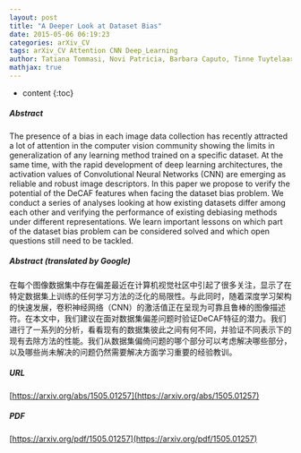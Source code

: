 ```yaml
---
layout: post
title: "A Deeper Look at Dataset Bias"
date: 2015-05-06 06:19:23
categories: arXiv_CV
tags: arXiv_CV Attention CNN Deep_Learning
author: Tatiana Tommasi, Novi Patricia, Barbara Caputo, Tinne Tuytelaars
mathjax: true
---
```


* content
{:toc}

##### Abstract
The presence of a bias in each image data collection has recently attracted a lot of attention in the computer vision community showing the limits in generalization of any learning method trained on a specific dataset. At the same time, with the rapid development of deep learning architectures, the activation values of Convolutional Neural Networks (CNN) are emerging as reliable and robust image descriptors. In this paper we propose to verify the potential of the DeCAF features when facing the dataset bias problem. We conduct a series of analyses looking at how existing datasets differ among each other and verifying the performance of existing debiasing methods under different representations. We learn important lessons on which part of the dataset bias problem can be considered solved and which open questions still need to be tackled.

##### Abstract (translated by Google)
在每个图像数据集中存在偏差最近在计算机视觉社区中引起了很多关注，显示了在特定数据集上训练的任何学习方法的泛化的局限性。与此同时，随着深度学习架构的快速发展，卷积神经网络（CNN）的激活值正在呈现为可靠且鲁棒的图像描述符。在本文中，我们建议在面对数据集偏差问题时验证DeCAF特征的潜力。我们进行了一系列的分析，看看现有的数据集彼此之间有何不同，并验证不同表示下的现有去除方法的性能。我们从数据集偏倚问题的哪个部分可以考虑解决哪些部分，以及哪些尚未解决的问题仍然需要解决方面学习重要的经验教训。

##### URL
[https://arxiv.org/abs/1505.01257](https://arxiv.org/abs/1505.01257)

##### PDF
[https://arxiv.org/pdf/1505.01257](https://arxiv.org/pdf/1505.01257)

